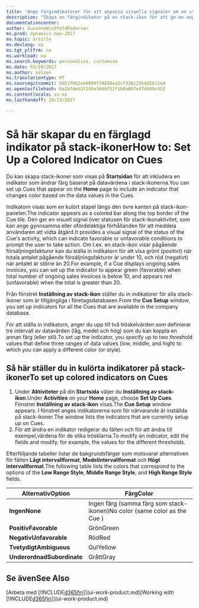 ```yaml
---
title: "Ange färgindikatorer för att anpassa visuella signaler om en stack-ikons aktivitet"
description: "Skapa en färgindikator på en stack-ikon för att ge en anpassad visuell signal på stack-ikonens aktivitet."
documentationcenter: 
author: SusanneWindfeldPedersen
ms.prod: dynamics-nav-2017
ms.topic: article
ms.devlang: na
ms.tgt_pltfrm: na
ms.workload: na
ms.search.keywords: personalize, customize
ms.date: 03/29/2017
ms.author: solsen
ms.translationtype: HT
ms.sourcegitcommit: b9b1f062ee6009f34698ea2cf33bc25bdd5b11e4
ms.openlocfilehash: 6a2b7deb2f256e3b6bf52f1b0a66fe47d049c452
ms.contentlocale: sv-se
ms.lasthandoff: 10/23/2017

---
```

# <a name="how-to-set-up-a-colored-indicator-on-cues"></a><span data-ttu-id="6fb4a-103">Så här skapar du en färglagd indikator på stack-ikoner</span><span class="sxs-lookup"><span data-stu-id="6fb4a-103">How to: Set Up a Colored Indicator on Cues</span></span>
<span data-ttu-id="6fb4a-104">Du kan skapa stack-ikoner som visas på **Startsidan** för att inkludera en indikator som ändrar färg baserat på datavärdena i stack-ikonerna.</span><span class="sxs-lookup"><span data-stu-id="6fb4a-104">You can set up Cues that appear on the **Home** page to include an indicator that changes color based on the data values in the Cues.</span></span>

<span data-ttu-id="6fb4a-105">Indikatorn visas som en kulört stapel längs den övre kanten på stack-ikon-panelen.</span><span class="sxs-lookup"><span data-stu-id="6fb4a-105">The indicator appears as a colored bar along the top border of the Cue tile.</span></span> <span data-ttu-id="6fb4a-106">Den ger en visuell signal över statusen för stack-ikonaktivitet, som kan ange gynnsamma eller ofördelaktiga förhållanden för att meddela användaren att vidta åtgärd.</span><span class="sxs-lookup"><span data-stu-id="6fb4a-106">It provides a visual signal of the status of the Cue's activity, which can indicate favorable or unfavorable conditions to prompt the user to take action.</span></span> <span data-ttu-id="6fb4a-107">Om t.ex. en stack-ikon visar pågående försäljningsfakturor kan du ställa in indikatorn för att visa grönt (positivt) när totala antalet pågående försäljningsfakturor är under 10, och röd (negativt) när antalet är större än 20.</span><span class="sxs-lookup"><span data-stu-id="6fb4a-107">For example, if a Cue displays ongoing sales invoices, you can set up the indicator to appear green (favorable) when total number of ongoing sales invoices is below 10, and appears red (unfavorable) when the total is greater than 20.</span></span>

<span data-ttu-id="6fb4a-108">Från fönstret **Inställning av stack-ikon** ställer du in indikatorer för alla stack-ikoner som är tillgängliga i företagsdatabasen.</span><span class="sxs-lookup"><span data-stu-id="6fb4a-108">From the **Cue Setup** window, you set up indicators for all the Cues that are available in the company database.</span></span>

<span data-ttu-id="6fb4a-109">För att ställa in indikatorn, anger du upp till två tröskelvärden som definierar tre intervall av datavärden (låg, medel och hög) som du kan koppla en annan färg (eller stil).</span><span class="sxs-lookup"><span data-stu-id="6fb4a-109">To set up the indicator, you specify up to two threshold values that define three ranges of data values (low, middle, and high) to which you can apply a different color (or style).</span></span>

## <a name="to-set-up-colored-indicators-on-cues"></a><span data-ttu-id="6fb4a-110">Så här ställer du in kulörta indikatorer på stack-ikoner</span><span class="sxs-lookup"><span data-stu-id="6fb4a-110">To set up colored indicators on Cues</span></span>
1. <span data-ttu-id="6fb4a-111">Under **Aktiviteter** på din **Startsida** väljer du **Inställning av stack-ikon**.</span><span class="sxs-lookup"><span data-stu-id="6fb4a-111">Under **Activities** on your **Home** page, choose **Set Up Cues**.</span></span>  
   <span data-ttu-id="6fb4a-112">Fönstret **Inställning av stack-ikon** visas.</span><span class="sxs-lookup"><span data-stu-id="6fb4a-112">The **Cue Setup** window appears.</span></span> <span data-ttu-id="6fb4a-113">I fönstret anges indikatorerna som för närvarande är inställda på stack-ikoner.</span><span class="sxs-lookup"><span data-stu-id="6fb4a-113">The window lists the indicators that are currently setup up on Cues.</span></span>
2. <span data-ttu-id="6fb4a-114">För att ändra en indikator redigerar du fälten och för att ändra till exempel,värdena för de olika trösklarna.</span><span class="sxs-lookup"><span data-stu-id="6fb4a-114">To modify an indicator, edit the fields and modify, for example, the values for the different thresholds.</span></span>  

<span data-ttu-id="6fb4a-115">Efterföljande tabeller listar de bakgrundsfärger som motsvarar alternativen för fälten **Lågt intervallformat**, **Medelintervallformat** och **Högt intervallformat**.</span><span class="sxs-lookup"><span data-stu-id="6fb4a-115">The following table lists the colors that correspond to the options of the **Low Range Style**, **Middle Range Style**, and **High Range Style** fields.</span></span>

| <span data-ttu-id="6fb4a-116">Alternativ</span><span class="sxs-lookup"><span data-stu-id="6fb4a-116">Option</span></span> | <span data-ttu-id="6fb4a-117">Färg</span><span class="sxs-lookup"><span data-stu-id="6fb4a-117">Color</span></span> |
| --- | --- |
| <span data-ttu-id="6fb4a-118">**Ingen**</span><span class="sxs-lookup"><span data-stu-id="6fb4a-118">**None**</span></span> |<span data-ttu-id="6fb4a-119">Ingen färg (samma färg som stack-ikonen)</span><span class="sxs-lookup"><span data-stu-id="6fb4a-119">No color (same color as the Cue )</span></span>|
| <span data-ttu-id="6fb4a-120">**Positiv**</span><span class="sxs-lookup"><span data-stu-id="6fb4a-120">**Favorable**</span></span> |<span data-ttu-id="6fb4a-121">Grön</span><span class="sxs-lookup"><span data-stu-id="6fb4a-121">Green</span></span> |
| <span data-ttu-id="6fb4a-122">**Negativ**</span><span class="sxs-lookup"><span data-stu-id="6fb4a-122">**Unfavorable**</span></span> |<span data-ttu-id="6fb4a-123">Röd</span><span class="sxs-lookup"><span data-stu-id="6fb4a-123">Red</span></span> |
| <span data-ttu-id="6fb4a-124">**Tvetydigt**</span><span class="sxs-lookup"><span data-stu-id="6fb4a-124">**Ambiguous**</span></span> |<span data-ttu-id="6fb4a-125">Gul</span><span class="sxs-lookup"><span data-stu-id="6fb4a-125">Yellow</span></span> |
| <span data-ttu-id="6fb4a-126">**Underordnad**</span><span class="sxs-lookup"><span data-stu-id="6fb4a-126">**Subordinate**</span></span> |<span data-ttu-id="6fb4a-127">Grått</span><span class="sxs-lookup"><span data-stu-id="6fb4a-127">Gray</span></span> |

## <a name="see-also"></a><span data-ttu-id="6fb4a-128">Se även</span><span class="sxs-lookup"><span data-stu-id="6fb4a-128">See Also</span></span>
<span data-ttu-id="6fb4a-129">[Arbeta med [!INCLUDE[d365fin](includes/d365fin_md.md)]](ui-work-product.md)</span><span class="sxs-lookup"><span data-stu-id="6fb4a-129">[Working with [!INCLUDE[d365fin](includes/d365fin_md.md)]](ui-work-product.md)</span></span>

